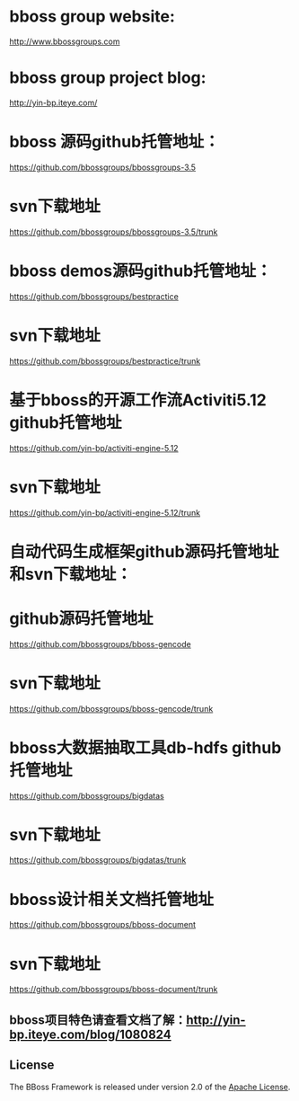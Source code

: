 ﻿# bboss group website:
http://www.bbossgroups.com

# bboss group project blog:
http://yin-bp.iteye.com/

# bboss 源码github托管地址： 
https://github.com/bbossgroups/bbossgroups-3.5 

# svn下载地址 
https://github.com/bbossgroups/bbossgroups-3.5/trunk 

# bboss demos源码github托管地址： 
https://github.com/bbossgroups/bestpractice
 
# svn下载地址 
https://github.com/bbossgroups/bestpractice/trunk
 
# 基于bboss的开源工作流Activiti5.12 github托管地址 
https://github.com/yin-bp/activiti-engine-5.12
 
# svn下载地址 
https://github.com/yin-bp/activiti-engine-5.12/trunk 

# 自动代码生成框架github源码托管地址和svn下载地址： 
# github源码托管地址 
https://github.com/bbossgroups/bboss-gencode 
# svn下载地址 
https://github.com/bbossgroups/bboss-gencode/trunk 

# bboss大数据抽取工具db-hdfs github托管地址 
https://github.com/bbossgroups/bigdatas 
# svn下载地址 
https://github.com/bbossgroups/bigdatas/trunk 

# bboss设计相关文档托管地址 
https://github.com/bbossgroups/bboss-document 
# svn下载地址 
https://github.com/bbossgroups/bboss-document/trunk 


## bboss项目特色请查看文档了解：http://yin-bp.iteye.com/blog/1080824

## License

The BBoss Framework is released under version 2.0 of the [Apache License][].

[Apache License]: http://www.apache.org/licenses/LICENSE-2.0